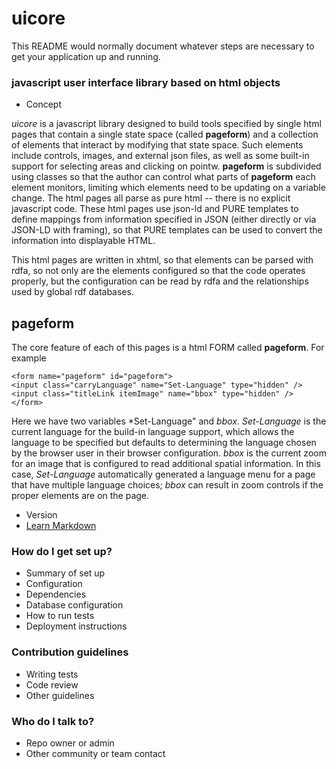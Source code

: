 # uicore #

This README would normally document whatever steps are necessary to get your application up and running.

### javascript user interface library based on html objects ###

* Concept

*uicore* is a javascript library designed to build tools specified by single html pages that contain a single state space (called **pageform**) and a collection of elements that interact by modifying that state space.  Such elements include controls, images, and external json files, as well as some built-in support for selecting areas and clicking on pointw. **pageform** is subdivided using classes so that the author can control what parts of **pageform** each element monitors, limiting which elements need to be updating on a variable change.  The html pages all parse as pure html -- there is no explicit javascript code.  These html pages use json-ld and PURE templates to define mappings from information specified in JSON (either directly or via JSON-LD with framing), so that PURE templates can be used to convert the information into displayable HTML.

This html pages are written in xhtml, so that elements can be parsed with rdfa, so not only are the elements configured so that the code operates properly, but the configuration can be read by rdfa and the relationships used by global rdf databases.

## pageform ##
The core feature of each of this pages is a html FORM called **pageform**.  For example


    <form name="pageform" id="pageform">
    <input class="carryLanguage" name="Set-Language" type="hidden" />
    <input class="titleLink itemImage" name="bbox" type="hidden" />
    </form>

Here we have two variables *Set-Language" and *bbox*.   *Set-Language* is the current language for the build-in language support, which allows the language to be specified but defaults to determining the language chosen by the browser user in their browser configuration.  *bbox* is the current zoom for an image that is configured to read additional spatial information.  In this case, *Set-Language* automatically generated a language menu for a page that have multiple language choices; *bbox* can result in zoom controls if the proper elements are on the page.

* Version
* [Learn Markdown](https://bitbucket.org/tutorials/markdowndemo)

### How do I get set up? ###

* Summary of set up
* Configuration
* Dependencies
* Database configuration
* How to run tests
* Deployment instructions

### Contribution guidelines ###

* Writing tests
* Code review
* Other guidelines

### Who do I talk to? ###

* Repo owner or admin
* Other community or team contact